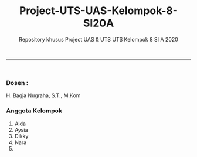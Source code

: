 <h1 align="center">Project-UTS-UAS-Kelompok-8-SI20A</h1>
<p align="center">Repository khusus Project UAS & UTS UTS Kelompok 8 SI A 2020</p>
<br><hr><br>
<h3>Dosen :</h3>  
<p>H. Bagja Nugraha, S.T., M.Kom</p>

<h3>Anggota Kelompok</h3> 
<ol>
  <li>Aida</li>
  <li>Aysia</li>
  <li>Dikky</li>
  <li>Nara<li>
</ol>

